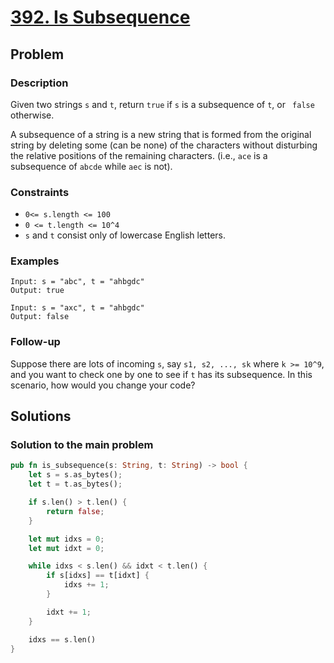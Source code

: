 # [392. Is Subsequence](https://leetcode.com/problems/is-subsequence/)

## Problem

### Description

Given two strings `s` and `t`, return `true` if `s` is a subsequence of `t`, or `
false` otherwise.

A subsequence of a string is a new string that is formed from the original
string by deleting some (can be none) of the characters without disturbing the
relative positions of the remaining characters. (i.e., `ace` is a subsequence
of `abcde` while `aec` is not).

### Constraints

* `0<= s.length <= 100`
* `0 <= t.length <= 10^4`
* `s` and `t` consist only of lowercase English letters.

### Examples

```text
Input: s = "abc", t = "ahbgdc"
Output: true
```

```text
Input: s = "axc", t = "ahbgdc"
Output: false
```

### Follow-up

Suppose there are lots of incoming `s`, say `s1, s2, ..., sk` where `k >= 10^9`,
and you want to check one by one to see if `t` has its subsequence. In this
scenario, how would you change your code?

## Solutions

### Solution to the main problem

```rust
pub fn is_subsequence(s: String, t: String) -> bool {
    let s = s.as_bytes();
    let t = t.as_bytes();

    if s.len() > t.len() {
        return false;
    }

    let mut idxs = 0;
    let mut idxt = 0;

    while idxs < s.len() && idxt < t.len() {
        if s[idxs] == t[idxt] {
            idxs += 1;
        }

        idxt += 1;
    }

    idxs == s.len()
}
```
